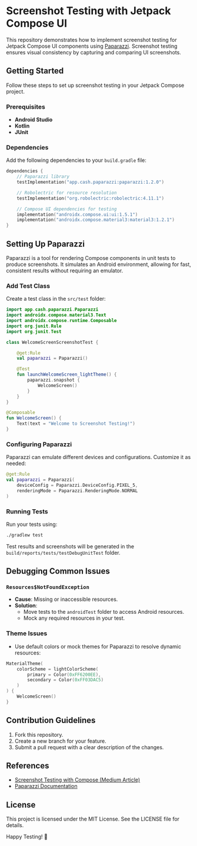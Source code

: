 # Screenshot Testing with Jetpack Compose UI

This repository demonstrates how to implement screenshot testing for Jetpack Compose UI components using [Paparazzi](https://cashapp.github.io/paparazzi/). Screenshot testing ensures visual consistency by capturing and comparing UI screenshots.


## Getting Started

Follow these steps to set up screenshot testing in your Jetpack Compose project.

### Prerequisites

- **Android Studio**
- **Kotlin**
- **JUnit**

### Dependencies

Add the following dependencies to your `build.gradle` file:

```kotlin
dependencies {
    // Paparazzi library
    testImplementation("app.cash.paparazzi:paparazzi:1.2.0")

    // Robolectric for resource resolution
    testImplementation("org.robolectric:robolectric:4.11.1")

    // Compose UI dependencies for testing
    implementation("androidx.compose.ui:ui:1.5.1")
    implementation("androidx.compose.material3:material3:1.2.1")
}
```

## Setting Up Paparazzi

Paparazzi is a tool for rendering Compose components in unit tests to produce screenshots. It simulates an Android environment, allowing for fast, consistent results without requiring an emulator.

### Add Test Class

Create a test class in the `src/test` folder:

```kotlin
import app.cash.paparazzi.Paparazzi
import androidx.compose.material3.Text
import androidx.compose.runtime.Composable
import org.junit.Rule
import org.junit.Test

class WelcomeScreenScreenshotTest {

    @get:Rule
    val paparazzi = Paparazzi()

    @Test
    fun launchWelcomeScreen_lightTheme() {
        paparazzi.snapshot {
            WelcomeScreen()
        }
    }
}

@Composable
fun WelcomeScreen() {
    Text(text = "Welcome to Screenshot Testing!")
}
```

### Configuring Paparazzi

Paparazzi can emulate different devices and configurations. Customize it as needed:

```kotlin
@get:Rule
val paparazzi = Paparazzi(
    deviceConfig = Paparazzi.DeviceConfig.PIXEL_5,
    renderingMode = Paparazzi.RenderingMode.NORMAL
)
```

### Running Tests

Run your tests using:

```bash
./gradlew test
```

Test results and screenshots will be generated in the `build/reports/tests/testDebugUnitTest` folder.

## Debugging Common Issues

### `Resources$NotFoundException`

- **Cause**: Missing or inaccessible resources.
- **Solution**:
  - Move tests to the `androidTest` folder to access Android resources.
  - Mock any required resources in your test.

### Theme Issues

- Use default colors or mock themes for Paparazzi to resolve dynamic resources:

```kotlin
MaterialTheme(
    colorScheme = lightColorScheme(
        primary = Color(0xFF6200EE),
        secondary = Color(0xFF03DAC5)
    )
) {
    WelcomeScreen()
}
```

## Contribution Guidelines

1. Fork this repository.
2. Create a new branch for your feature.
3. Submit a pull request with a clear description of the changes.


## References

- [Screenshot Testing with Compose (Medium Article)](https://medium.com/@domen.lanisnik/screenshot-testing-with-compose-9a84bd28b6fb)
- [Paparazzi Documentation](https://cashapp.github.io/paparazzi/)


## License

This project is licensed under the MIT License. See the LICENSE file for details.

Happy Testing! 🎉

